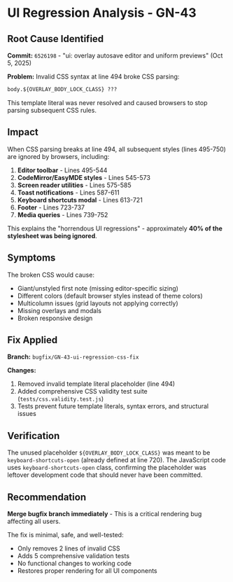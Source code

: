# UI Regression Analysis - GN-43

## Root Cause Identified

**Commit:** `6526198` - "ui: overlay autosave editor and uniform previews" (Oct 5, 2025)

**Problem:** Invalid CSS syntax at line 494 broke CSS parsing:
```css
body.${OVERLAY_BODY_LOCK_CLASS} ???
```

This template literal was never resolved and caused browsers to stop parsing subsequent CSS rules.

## Impact

When CSS parsing breaks at line 494, all subsequent styles (lines 495-750) are ignored by browsers, including:

1. **Editor toolbar** - Lines 495-544
2. **CodeMirror/EasyMDE styles** - Lines 545-573
3. **Screen reader utilities** - Lines 575-585
4. **Toast notifications** - Lines 587-611
5. **Keyboard shortcuts modal** - Lines 613-721
6. **Footer** - Lines 723-737
7. **Media queries** - Lines 739-752

This explains the "horrendous UI regressions" - approximately **40% of the stylesheet was being ignored**.

## Symptoms

The broken CSS would cause:
- Giant/unstyled first note (missing editor-specific sizing)
- Different colors (default browser styles instead of theme colors)
- Multicolumn issues (grid layouts not applying correctly)
- Missing overlays and modals
- Broken responsive design

## Fix Applied

**Branch:** `bugfix/GN-43-ui-regression-css-fix`

**Changes:**
1. Removed invalid template literal placeholder (line 494)
2. Added comprehensive CSS validity test suite (`tests/css.validity.test.js`)
3. Tests prevent future template literals, syntax errors, and structural issues

## Verification

The unused placeholder `${OVERLAY_BODY_LOCK_CLASS}` was meant to be `keyboard-shortcuts-open` (already defined at line 720). The JavaScript code uses `keyboard-shortcuts-open` class, confirming the placeholder was leftover development code that should never have been committed.

## Recommendation

**Merge bugfix branch immediately** - This is a critical rendering bug affecting all users.

The fix is minimal, safe, and well-tested:
- Only removes 2 lines of invalid CSS
- Adds 5 comprehensive validation tests
- No functional changes to working code
- Restores proper rendering for all UI components
